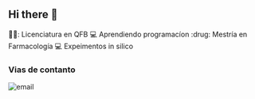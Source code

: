 ## Hi there 👋

👨‍🔬: Licenciatura en QFB
:computer: Aprendiendo programacíon
:drug: Mestría en Farmacología
:computer: Expeimentos in silico

### Vias de contanto
![email](mgonzalezp014@galumno.uaemex.mx)

